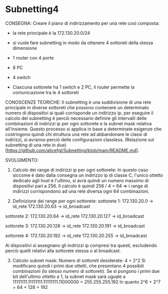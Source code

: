 # Subnetting4

CONSEGNA:
Creare il piano di indirizzamento per una rete così composta:
- la rete principale è la 172.130.20.0/24
- si vuole fare subnetting in modo da ottenere 4 sottoreti della stessa dimensione

- 1 router con 4 porte
- 8 PC
- 4 switch
- Ciascuna sottorete ha 1 switch e 2 PC, il router permette la comunicazione tra le 4 sottoreti

CONOSCENZE TEORICHE: Il subnetting è una suddivisione di una rete principale in diverse sottoreti che possono contenere un determinato numero di dispositivi ai quali corrisponde un indirizzo ip, per eseguire il calcolo del subnetting è perciò necessario definire gli intervalli delle combinazioni di indirizzi ip per ogni sottorete e la subnet mask relativa all'insieme. Questo processo si applica in base a determinate esigenze che costringono quindi chi struttura una rete ad abbandonare le classi di indirizzi, si avranno perciò delle configurazioni classless. (Relazione sul subnetting di una rete in due)[https://github.com/alicefgl/Subnetting/blob/main/README.md].

SVOLGIMENTO:
1) Calcolo dei range di indirizzi ip per ogni sottorete:
In questo caso siccome è dato dalla consegna un indirizzo ip di classe C, l'unico ottetto dedicato agli host è l'ultimo, si avrà quindi un numero massimo di dispositivi pari a 256.
Il calcolo è quindi 256 / 4 = 64 =>  i range di indirizzi corrispondono ad una rete diversa ogni 64 combinazioni.

2) Definizione dei range per ogni sottorete:
sottorete 1:
172.130.20.0  -> id_rete
172.130.20.63  -> id_broadcast

sottorete 2:
172.130.20.64 -> id_rete
172.130.20.127  -> id_broadcast

sottorete 3:
172.130.20.128  -> id_rete
172.130.20.191  -> id_broadcast

sottorete 4:
172.130.20.192  -> id_rete
172.130.20.255  -> id_broadcast

Ai dispositivi si assegnano gli indirizzi ip compresi tra questi, escludendo perciò quelli relativi alla sottorete stessa o al broadcast.

3) Calcolo subnet mask:
Numero di sottoreti desiderate: 4 = 2^2
Si modificano quindi i primi due ottetti, che presentano 4 possibili combinazioni (lo stesso numero di sottoreti).
Se si pongono i primi due bit dell'ultimo ottetto a 1, la subnet mask sarà uguale a 11111111.11111111.11111111.11000000 = 255.255.255.192
In quanto 2^6 + 2^7 = 64 + 128 = 192
